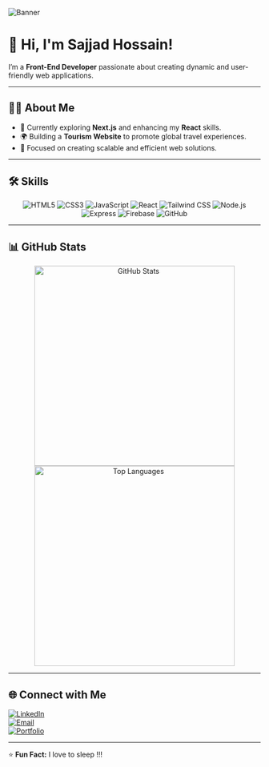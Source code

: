 ![Banner]([https://via.placeholder.com/1200x300.png?text=Welcome+to+My+GitHub+Profile](https://i.ibb.co.com/KhVBNWS/Black-Flatlay-Photo-Motivational-Finance-Quote-Facebook-Cover.png))  

# 👋 Hi, I'm Sajjad Hossain!  


I’m a **Front-End Developer** passionate about creating dynamic and user-friendly web applications.  

---

## 👨‍💻 About Me  
- 🚀 Currently exploring **Next.js** and enhancing my **React** skills.  
- 🌍 Building a **Tourism Website** to promote global travel experiences.  
- 🎯 Focused on creating scalable and efficient web solutions.  

---

## 🛠 Skills  

<div align="center">
  <img src="https://img.shields.io/badge/HTML-E34F26?style=for-the-badge&logo=html5&logoColor=white" alt="HTML5" />
  <img src="https://img.shields.io/badge/CSS-1572B6?style=for-the-badge&logo=css3&logoColor=white" alt="CSS3" />
  <img src="https://img.shields.io/badge/JavaScript-F7E018?style=for-the-badge&logo=javascript&logoColor=black" alt="JavaScript" />
  <img src="https://img.shields.io/badge/React-61DAFB?style=for-the-badge&logo=react&logoColor=black" alt="React" />
  <img src="https://img.shields.io/badge/Tailwind_CSS-38B2AC?style=for-the-badge&logo=tailwindcss&logoColor=white" alt="Tailwind CSS" />
  <img src="https://img.shields.io/badge/Node.js-339933?style=for-the-badge&logo=nodedotjs&logoColor=white" alt="Node.js" />
  <img src="https://img.shields.io/badge/Express-000000?style=for-the-badge&logo=express&logoColor=white" alt="Express" />
  <img src="https://img.shields.io/badge/Firebase-FFCA28?style=for-the-badge&logo=firebase&logoColor=black" alt="Firebase" />
  <img src="https://img.shields.io/badge/GitHub-181717?style=for-the-badge&logo=github&logoColor=white" alt="GitHub" />
</div>

---

## 📊 GitHub Stats  

<div align="center">
  <img src="https://github-readme-stats.vercel.app/api?username=sajjad244&show_icons=true&theme=radical" alt="GitHub Stats" width="400" />
  <img src="https://github-readme-stats.vercel.app/api/top-langs/?username=sajjad244&layout=compact&theme=radical" alt="Top Languages" width="400" />
</div>

---


## 🌐 Connect with Me  

[![LinkedIn](https://img.shields.io/badge/LinkedIn-0A66C2?style=for-the-badge&logo=linkedin&logoColor=white)](https://www.linkedin.com/in/your-linkedin-profile)  
[![Email](https://img.shields.io/badge/Email-D14836?style=for-the-badge&logo=gmail&logoColor=white)](mailto:your_email@example.com)  
[![Portfolio](https://img.shields.io/badge/Portfolio-000000?style=for-the-badge&logo=aboutdotme&logoColor=white)](https://mrsajjad.netlify.app/)  


---

⭐️ **Fun Fact:** I love to sleep !!! 
